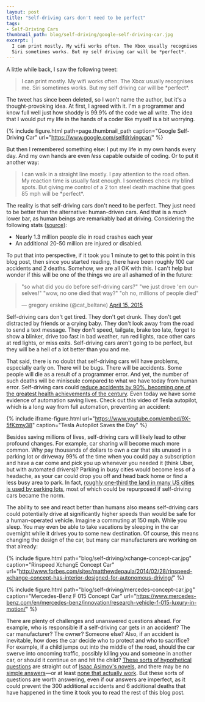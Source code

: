 ```yaml
---
layout: post
title: "Self-driving cars don't need to be perfect"
tags:
- Self-Driving Cars
thumbnail_path: blog/self-driving/google-self-driving-car.jpg
excerpt: |
  I can print mostly. My wifi works often. The Xbox usually recognises me.
  Siri sometimes works. But my self driving car will be *perfect*.
---
```


A little while back, I saw the following tweet:

> I can print mostly. My wifi works often. The Xbox usually recognises me.
> Siri sometimes works. But my self driving car will be \*perfect\*.

The tweet has since been deleted, so I won't name the author, but it's a
thought-provoking idea. At first, I agreed with it. I'm a programmer and know
full well just how shoddy is 99.9% of the code we all write. The idea that I
would put my life in the hands of a coder like myself is a bit worrying.

{% include figure.html path=page.thumbnail_path caption="Google Self-Driving Car" url="https://www.google.com/selfdrivingcar/" %}

But then I remembered something else: I put my life in my own hands every day.
And my own hands are even *less* capable outside of coding. Or to put it
another way:

> I can walk in a straight line mostly. I pay attention to the road often. My
> reaction time is usually fast enough. I sometimes check my blind spots. But
> giving me control of a 2 ton steel death machine that goes 85 mph will be
> \*perfect\*.

The reality is that self-driving cars don't need to be perfect. They just need
to be better than the alternative: human-driven cars. And that is a *much* lower
bar, as human beings are remarkably bad at driving. Considering the following
stats ([source](http://asirt.org/initiatives/informing-road-users/road-safety-facts/road-crash-statistics)):

* Nearly 1.3 million people die in road crashes each year
* An additional 20-50 million are injured or disabled.

To put that into perspective, if it took you 1 minute to get to this point in
this blog post, then since you started reading, there have been roughly 100 car
accidents and 2 deaths. Somehow, we are all OK with this. I can't help but
wonder if this will be one of the things we are all ashamed of in the future:

<p>
  <blockquote class="twitter-tweet mb2" lang="en">
    <p lang="en" dir="ltr">
      &quot;so what did you do before self-driving cars?&quot;&#10;
      &quot;we just drove &#39;em ourselves!&quot;&#10;
      &quot;wow, no one died that way?&quot;&#10;
      &quot;oh no, millions of people died&quot;
    </p>
    &mdash; gregory erskine (@cat_beltane)
    <a href="https://twitter.com/cat_beltane/status/588359354136403969">April 15, 2015</a>
  </blockquote>
</p>

Self-driving cars don't get tired. They don't get drunk. They don't get
distracted by friends or a crying baby. They don't look away from the road to
send a text message. They don't speed, tailgate, brake too late, forget to show
a blinker, drive too fast in bad weather, run red lights, race other cars at
red lights, or miss exits. Self-driving cars aren't going to be perfect, but
they will be a hell of a lot better than you and me.

That said, there is no doubt that self-driving cars will have problems,
especially early on. There will be bugs. There will be accidents. Some people
will die as a result of a programmer error. And yet, the number of such deaths
will be miniscule compared to what we have today from human error. Self-driving
cars could [reduce accidents by 90%, becoming one of the greatest health
achievements of the century](http://www.geekwire.com/2015/self-driving-cars-could-reduce-accidents-by-90-percent-become-greatest-health-achievement-of-the-century/).
Even today we have some evidence of automation saving lives. Check out this
video of Tesla autopilot, which is a long way from full automation, preventing
an accident:

{% include iframe-figure.html url="https://www.youtube.com/embed/9X-5fKzmy38" caption="Tesla Autopilot Saves the Day" %}

Besides saving millions of lives, self-driving cars will likely lead to other
profound changes. For example, car sharing will become much more common. Why
pay thousands of dollars to own a car that sits unused in a parking lot or
driveway 99% of the time when you could pay a subscription and have a car come
and pick you up whenever you needed it (think Uber, but with automated
drivers)? Parking in busy cities would become less of a headache, as your car
could drop you off and head back home or find a less busy area to park. In
fact, [roughly one-third the land in many US cities is used by parking
lots](http://www.investopedia.com/articles/investing/052014/how-googles-selfdriving-car-will-change-everything.asp?header_alt=g),
most of which could be repurposed if self-driving cars became the norm.

The ability to see and react better than humans also means self-driving cars
could potentially drive at significantly higher speeds than would be safe for
a human-operated vehicle. Imagine a commuting at 150 mph. While you sleep. You
may even be able to take vacations by sleeping in the car overnight while it
drives you to some new destination. Of course, this means changing the design
of the car, but many car manufacturers are working on that already:

{% include figure.html path="blog/self-driving/xchange-concept-car.jpg" caption="Rinspeed XchangE Concept Car" url="http://www.forbes.com/sites/matthewdepaula/2014/02/28/rinspeed-xchange-concept-has-interior-designed-for-autonomous-driving/" %}

{% include figure.html path="blog/self-driving/mercedes-concept-car.jpg" caption="Mercedes-Benz F 015 Concept Car" url="https://www.mercedes-benz.com/en/mercedes-benz/innovation/research-vehicle-f-015-luxury-in-motion/" %}

There are plenty of challenges and unanswered questions ahead. For example, who
is responsible if a self-driving car gets in an accident? The car manufacturer?
The owner? Someone else? Also, if an accident is inevitable, how does the
car decide who to protect and who to sacrifice? For example, if a child jumps
out into the middle of the road, should the car swerve into oncoming traffic,
possibly killing you and someone in another car, or should it continue on and
hit the child? [These sorts of hypothetical questions](http://www.popsci.com/blog-network/zero-moment/mathematics-murder-should-robot-sacrifice-your-life-save-two)
are straight out of [Isaac Asimov's novels](https://en.wikipedia.org/wiki/I,_Robot),
and there may be no [simple
answers](https://en.wikipedia.org/wiki/Three_Laws_of_Robotics)&mdash;or at least
[none that actually work](https://www.youtube.com/watch?v=7PKx3kS7f4A). But
these sorts of questions are worth answering, even if our answers are imperfect,
as it could prevent the 300 additional accidents and 6 additional deaths that
have happened in the time it took you to read the rest of this blog post.

<script async src="//platform.twitter.com/widgets.js" charset="utf-8"></script>
